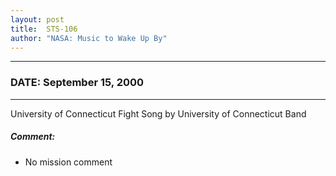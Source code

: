 ```yaml
---
layout: post
title:  STS-106
author: "NASA: Music to Wake Up By"
---
```


----
### DATE: September 15, 2000
----
University of Connecticut Fight Song by University of Connecticut Band

##### Comment:
* No mission comment
